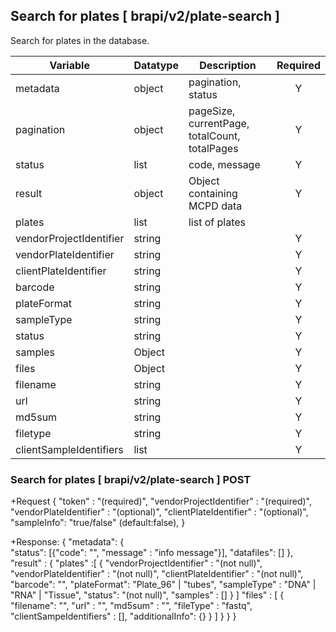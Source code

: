 
## Search for plates [ brapi/v2/plate-search ]

Search for plates in the database.

|Variable|Datatype|Description|Required|  
|------|------|------|:-----:|
|metadata|object|pagination, status|Y|
|pagination|object|pageSize, currentPage, totalCount, totalPages|Y|
|status|list|code, message|Y|
|result|object|Object containing MCPD data|Y|
|plates|list|list of plates|
|vendorProjectIdentifier|string||Y|
|vendorPlateIdentifier|string||Y|
|clientPlateIdentifier|string||Y|
|barcode|string||Y|
|plateFormat|string||Y|
|sampleType|string||Y|
|status|string||Y|
|samples|Object||Y|
|files|Object||Y|
|filename|string||Y|
|url|string||Y|
|md5sum|string||Y|
|filetype|string||Y|
|clientSampleIdentifiers|list||Y|

###  Search for plates [ brapi/v2/plate-search ] POST
+Request
	{
		"token" : "(required)",
		"vendorProjectIdentifier" : "(required)",
		"vendorPlateIdentifier" : "(optional)",
		"clientPlateIdentifier" : "(optional)",
		"sampleInfo": "true/false" (default:false),
	}
 
+Response:
	{
		"metadata":
		{   
			"status": [{"code": "",  "message" : "info message"}],
			"datafiles": []
   		},
   		"result" : { 
			"plates" :[
					{
						"vendorProjectIdentifier" : "(not null)", 
						"vendorPlateIdentifier" : "(not null)",
						"clientPlateIdentifier" : "(not null)",
	  					"barcode": "",
						"plateFormat": "Plate_96" | "tubes",
						"sampleType" : "DNA" | "RNA" | "Tissue",
	   					"status": "(not null)",
						"samples" : []
					}
				]
			"files" : [
					{
						"filename": "", 
						"url" : "",
						"md5sum" : "",
						"fileType" : "fastq",
						"clientSampeIdentifiers" : [],
						"additionalInfo": {}
					}
				]
			}
		}
 	}
	
